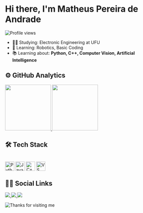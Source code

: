 <h1 align="left">Hi there, I'm Matheus Pereira de Andrade</h1>

<p align="left"> 
  <img src="https://komarev.com/ghpvc/?username=matheeusper&color=001BFF" alt="Profile views" /> 
</p>

- 👨‍🎓 Studying: Electronic Engineering at UFU
- 🌱 Learning: Robotics, Basic Coding
- 📚 Learning about: **Python, C++, Computer Vision, Artificial Intelligence**

## ⚙️ GitHub Analytics

<div>
  <a href="https://github.com/matheeusper">
    <img height="150px" src="https://github-readme-stats.vercel.app/api?username=matheeusper&show_icons=true&theme=transparent&include_all_commits=true&count_private=true"/>
    <img height="150px" src="https://github-readme-stats.vercel.app/api/top-langs/?username=matheeusper&layout=compact&langs_count=7&theme=transparent"/>
  </a>
</div>
  
## 🛠 Tech Stack

<div style="display: inline_block"><br>
  <img align="center" alt="Python" height="30" width="30" src="https://cdn3.iconfinder.com/data/icons/logos-and-brands-adobe/512/267_Python-512.png">
  <img align="center" alt="Java" height="30" width="30" src="https://cdn-icons-png.flaticon.com/512/226/226777.png">
  <img align="center" alt="C++" height="30" width="30" src="https://cdn-icons-png.flaticon.com/512/6132/6132222.png">
  <img align="center" alt="VS Code" height="30" width="30" src="https://raw.githubusercontent.com/hussainweb/hussainweb/main/icons/vscode.png" />
</div>
  
## 👨‍💻 Social Links

<div> 
  <a href="https://instagram.com/matheeusper" target="_blank">
    <img src="https://img.shields.io/badge/-Instagram-%23E4405F?style=for-the-badge&logo=instagram&logoColor=white" target="_blank">
  </a>
  <a href="mailto:matheusper@ufu.br">
    <img src="https://img.shields.io/badge/-Gmail-%23333?style=for-the-badge&logo=gmail&logoColor=white" target="_blank">
  </a>
  <a href="https://www.linkedin.com/in/matheeusper/" target="_blank">
    <img src="https://img.shields.io/badge/-LinkedIn-%230077B5?style=for-the-badge&logo=linkedin&logoColor=white" target="_blank">
  </a>
</div>

![Thanks for visiting me](https://raw.githubusercontent.com/BrunnerLivio/brunnerlivio/master/images/marquee.svg)
